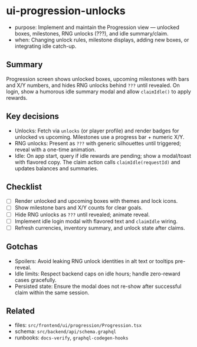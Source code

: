 # ui-progression-unlocks

- purpose: Implement and maintain the Progression view — unlocked boxes, milestones, RNG unlocks (???), and idle summary/claim.
- when: Changing unlock rules, milestone displays, adding new boxes, or integrating idle catch-up.

## Summary

Progression screen shows unlocked boxes, upcoming milestones with bars and X/Y numbers, and hides RNG unlocks behind `???` until revealed. On login, show a humorous idle summary modal and allow `claimIdle()` to apply rewards.

## Key decisions

- Unlocks: Fetch via `unlocks` (or player profile) and render badges for unlocked vs upcoming. Milestones use a progress bar + numeric X/Y.
- RNG unlocks: Present as `???` with generic silhouettes until triggered; reveal with a one-time animation.
- Idle: On app start, query if idle rewards are pending; show a modal/toast with flavored copy. The claim action calls `claimIdle(requestId)` and updates balances and summaries.

## Checklist

- [ ] Render unlocked and upcoming boxes with themes and lock icons.
- [ ] Show milestone bars and X/Y counts for clear goals.
- [ ] Hide RNG unlocks as `???` until revealed; animate reveal.
- [ ] Implement idle login modal with flavored text and `claimIdle` wiring.
- [ ] Refresh currencies, inventory summary, and unlock state after claims.

## Gotchas

- Spoilers: Avoid leaking RNG unlock identities in alt text or tooltips pre-reveal.
- Idle limits: Respect backend caps on idle hours; handle zero-reward cases gracefully.
- Persisted state: Ensure the modal does not re-show after successful claim within the same session.

## Related

- files: `src/frontend/ui/progression/Progression.tsx`
- schema: `src/backend/api/schema.graphql`
- runbooks: `docs-verify`, `graphql-codegen-hooks`
